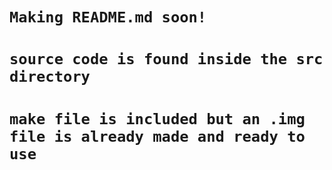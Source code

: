 # ```Making README.md soon!```
# ```source code is found inside the src directory```
# ```make file is included but an .img file is already made and ready to use```
